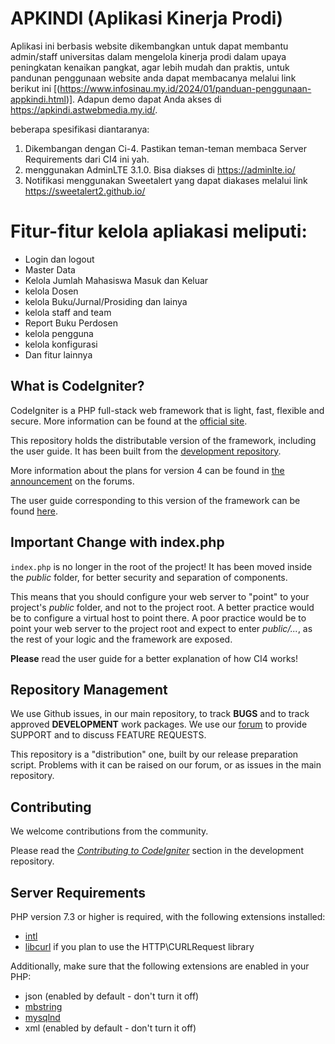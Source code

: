# APKINDI (Aplikasi Kinerja Prodi)
Aplikasi ini berbasis website  dikembangkan untuk dapat membantu admin/staff universitas dalam mengelola kinerja prodi dalam upaya peningkatan kenaikan pangkat, agar lebih mudah dan praktis,
untuk pandunan penggunaan website anda dapat membacanya melalui link berikut ini [(https://www.infosinau.my.id/2024/01/panduan-penggunaan-appkindi.html)]. Adapun demo dapat Anda akses di https://apkindi.astwebmedia.my.id/.

beberapa spesifikasi diantaranya:
1. Dikembangan dengan Ci-4. Pastikan teman-teman membaca Server Requirements dari CI4 ini yah.
2. menggunakan AdminLTE 3.1.0. Bisa diakses di https://adminlte.io/
3. Notifikasi menggunakan Sweetalert yang dapat diakases melalui link https://sweetalert2.github.io/

# Fitur-fitur kelola apliakasi meliputi:
- Login dan logout
- Master Data
- Kelola Jumlah Mahasiswa Masuk dan Keluar
- kelola Dosen
- kelola Buku/Jurnal/Prosiding dan lainya
- kelola staff and team
- Report Buku Perdosen
- kelola pengguna
- kelola konfigurasi 
- Dan fitur lainnya

## What is CodeIgniter?

CodeIgniter is a PHP full-stack web framework that is light, fast, flexible and secure.
More information can be found at the [official site](http://codeigniter.com).

This repository holds the distributable version of the framework,
including the user guide. It has been built from the
[development repository](https://github.com/codeigniter4/CodeIgniter4).

More information about the plans for version 4 can be found in [the announcement](http://forum.codeigniter.com/thread-62615.html) on the forums.

The user guide corresponding to this version of the framework can be found
[here](https://codeigniter4.github.io/userguide/).


## Important Change with index.php

`index.php` is no longer in the root of the project! It has been moved inside the *public* folder,
for better security and separation of components.

This means that you should configure your web server to "point" to your project's *public* folder, and
not to the project root. A better practice would be to configure a virtual host to point there. A poor practice would be to point your web server to the project root and expect to enter *public/...*, as the rest of your logic and the
framework are exposed.

**Please** read the user guide for a better explanation of how CI4 works!

## Repository Management

We use Github issues, in our main repository, to track **BUGS** and to track approved **DEVELOPMENT** work packages.
We use our [forum](http://forum.codeigniter.com) to provide SUPPORT and to discuss
FEATURE REQUESTS.

This repository is a "distribution" one, built by our release preparation script.
Problems with it can be raised on our forum, or as issues in the main repository.

## Contributing

We welcome contributions from the community.

Please read the [*Contributing to CodeIgniter*](https://github.com/codeigniter4/CodeIgniter4/blob/develop/contributing.md) section in the development repository.

## Server Requirements

PHP version 7.3 or higher is required, with the following extensions installed:

- [intl](http://php.net/manual/en/intl.requirements.php)
- [libcurl](http://php.net/manual/en/curl.requirements.php) if you plan to use the HTTP\CURLRequest library

Additionally, make sure that the following extensions are enabled in your PHP:

- json (enabled by default - don't turn it off)
- [mbstring](http://php.net/manual/en/mbstring.installation.php)
- [mysqlnd](http://php.net/manual/en/mysqlnd.install.php)
- xml (enabled by default - don't turn it off)
